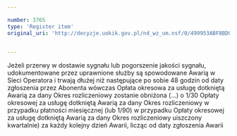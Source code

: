 ```yaml
---

number: 3765
type: 'Register item'
original_uri: 'http://decyzje.uokik.gov.pl/nd_wz_um.nsf/0/499953ABF8BD0513C1257A8A0034C092?OpenDocument'


---
```


Jeżeli przerwy w dostawie sygnału lub pogorszenie jakości sygnału, udokumentowane przez uprawnione służby są spowodowane Awarią w Sieci Operatora i trwają dłużej niż następujące po sobie 48 godzin od daty zgłoszenia przez Abonenta wówczas Opłata okresowa za usługę dotkniętą Awarią za dany Okres rozliczeniowy zostanie obniżona (...) o 1/30 Opłaty okresowej za usługę dotkniętą Awarią za dany Okres rozliczeniowy w przypadku płatności miesięcznej (lub 1/90) w przypadku Opłaty okresowej za usługę dotkniętą Awarią za dany Okres rozliczeniowy uiszczony kwartalnie) za każdy kolejny dzień Awarii, licząc od daty zgłoszenia Awarii
